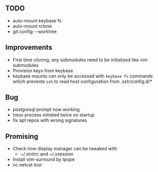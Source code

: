 ## TODO
- auto-mount keybase fs
- auto-mount rclone
- git config --worktree

## Improvements
- First time cloning, any submodules need to be initialized like vim submodules
- Provision keys from keybase
- keybase mounts can only be accessed with `keybase fs` commands which prevents `ssh` to read host configuration from .ssh/config.d/\*

## Bug
- postgresql prompt now working
- tmux process initiated twice on startup
- fix apt repos with wrong signatures

## Promising
- Check how display manager can be tweaked with
    * ~/.xinitrc and ~/.xsession
- Install vim-surround by tpope
- nc netcat tool


